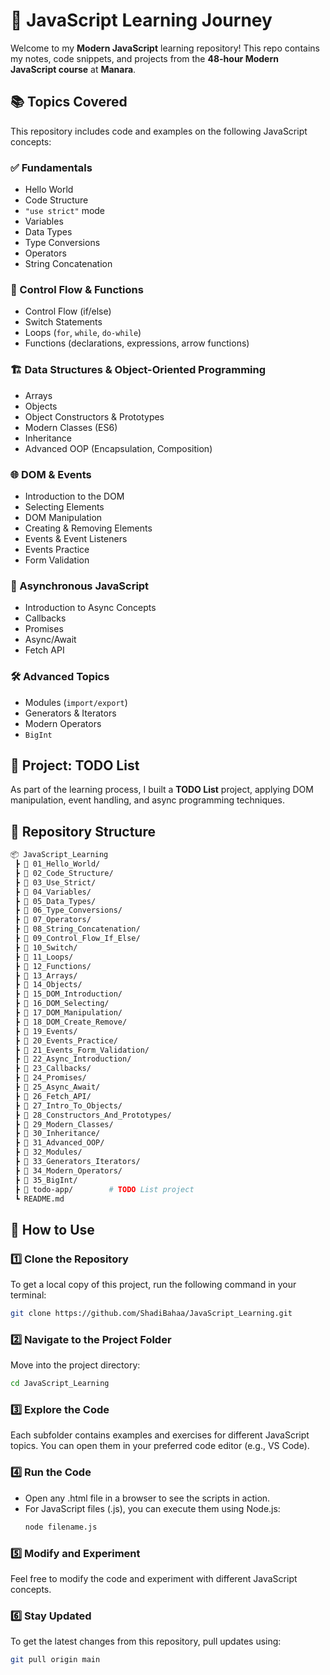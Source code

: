 # 🚀 JavaScript Learning Journey  

Welcome to my **Modern JavaScript** learning repository! This repo contains my notes, code snippets, and projects from the **48-hour Modern JavaScript course** at **Manara**.  

## 📚 Topics Covered  
This repository includes code and examples on the following JavaScript concepts:  

### ✅ Fundamentals  
- Hello World  
- Code Structure  
- `"use strict"` mode  
- Variables  
- Data Types  
- Type Conversions  
- Operators  
- String Concatenation  

### 🔄 Control Flow & Functions  
- Control Flow (if/else)  
- Switch Statements  
- Loops (`for`, `while`, `do-while`)  
- Functions (declarations, expressions, arrow functions)  

### 🏗️ Data Structures & Object-Oriented Programming  
- Arrays  
- Objects  
- Object Constructors & Prototypes  
- Modern Classes (ES6)  
- Inheritance  
- Advanced OOP (Encapsulation, Composition)  

### 🌐 DOM & Events  
- Introduction to the DOM  
- Selecting Elements  
- DOM Manipulation  
- Creating & Removing Elements  
- Events & Event Listeners  
- Events Practice  
- Form Validation  

### 🔄 Asynchronous JavaScript  
- Introduction to Async Concepts  
- Callbacks  
- Promises  
- Async/Await  
- Fetch API  

### 🛠️ Advanced Topics  
- Modules (`import/export`)  
- Generators & Iterators  
- Modern Operators  
- `BigInt`  

## 📌 Project: TODO List  
As part of the learning process, I built a **TODO List** project, applying DOM manipulation, event handling, and async programming techniques.  

## 📂 Repository Structure  
```bash
📦 JavaScript_Learning  
 ┣ 📂 01_Hello_World/  
 ┣ 📂 02_Code_Structure/  
 ┣ 📂 03_Use_Strict/  
 ┣ 📂 04_Variables/  
 ┣ 📂 05_Data_Types/  
 ┣ 📂 06_Type_Conversions/  
 ┣ 📂 07_Operators/  
 ┣ 📂 08_String_Concatenation/  
 ┣ 📂 09_Control_Flow_If_Else/  
 ┣ 📂 10_Switch/  
 ┣ 📂 11_Loops/  
 ┣ 📂 12_Functions/  
 ┣ 📂 13_Arrays/  
 ┣ 📂 14_Objects/  
 ┣ 📂 15_DOM_Introduction/  
 ┣ 📂 16_DOM_Selecting/  
 ┣ 📂 17_DOM_Manipulation/  
 ┣ 📂 18_DOM_Create_Remove/  
 ┣ 📂 19_Events/  
 ┣ 📂 20_Events_Practice/  
 ┣ 📂 21_Events_Form_Validation/  
 ┣ 📂 22_Async_Introduction/  
 ┣ 📂 23_Callbacks/  
 ┣ 📂 24_Promises/  
 ┣ 📂 25_Async_Await/  
 ┣ 📂 26_Fetch_API/  
 ┣ 📂 27_Intro_To_Objects/  
 ┣ 📂 28_Constructors_And_Prototypes/  
 ┣ 📂 29_Modern_Classes/  
 ┣ 📂 30_Inheritance/  
 ┣ 📂 31_Advanced_OOP/  
 ┣ 📂 32_Modules/  
 ┣ 📂 33_Generators_Iterators/  
 ┣ 📂 34_Modern_Operators/  
 ┣ 📂 35_BigInt/  
 ┣ 📂 todo-app/        # TODO List project  
 ┗ README.md
```

## 🚀 How to Use  

### 1️⃣ Clone the Repository  
To get a local copy of this project, run the following command in your terminal:  
```sh
git clone https://github.com/ShadiBahaa/JavaScript_Learning.git
```
### 2️⃣ Navigate to the Project Folder
Move into the project directory:
```sh
cd JavaScript_Learning
```
### 3️⃣ Explore the Code
Each subfolder contains examples and exercises for different JavaScript topics. You can open them in your preferred code editor (e.g., VS Code).

### 4️⃣ Run the Code
- Open any .html file in a browser to see the scripts in action.
- For JavaScript files (.js), you can execute them using Node.js:
  ```sh
  node filename.js
  ```
### 5️⃣ Modify and Experiment
Feel free to modify the code and experiment with different JavaScript concepts.

### 6️⃣ Stay Updated
To get the latest changes from this repository, pull updates using:
```sh
git pull origin main
```

